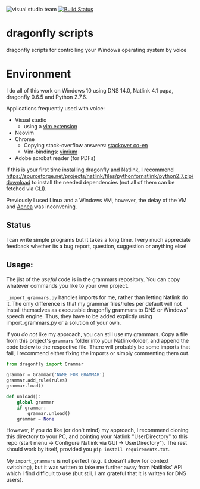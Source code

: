 ![visual studio team](https://crutux.visualstudio.com/_apis/public/build/definitions/0ea1e959-5a94-47cf-ae98-129371e022bf/1/badge) [![Build Status](https://travis-ci.org/andsild/dragonfly-modules.svg?branch=master)](https://travis-ci.org/andsild/dragonfly-modules)
# dragonfly scripts
dragonfly scripts for controlling your Windows operating system by voice

# Environment
I do all of this work on Windows 10 using DNS 14.0, Natlink 4.1 papa, dragonfly 0.6.5 and Python 2.7.6.

Applications frequently used with voice:  
  - Visual studio
  	-  using a [vim extension](https://visualstudiogallery.msdn.microsoft.com/59ca71b3-a4a3-46ca-8fe1-0e90e3f79329)
  - Neovim  
  - Chrome  
  	- Copying stack-overflow answers: [stackover co-en](https://chrome.google.com/webstore/detail/stackoverflow-co-en/kcckkenmfeecdbgcjmjamadefkjmjlca)  
    - Vim-bindings: [vimium](https://chrome.google.com/webstore/detail/vimium/dbepggeogbaibhgnhhndojpepiihcmeb?hl=en)
  - Adobe acrobat reader (for PDFs)  


If this is your first time installing dragonfly and Natlink, I recommend https://sourceforge.net/projects/natlink/files/pythonfornatlink/python2.7.zip/download
to install the needed dependencies (not all of them can be fetched via CLI).  

Previously I used Linux and a Windows VM, however, the delay of the VM and [Aenea](https://github.com/dictation-toolbox/aenea) was inconvening.

## Status
I can write simple programs but it takes a long time.
I very much appreciate feedback whether its a bug report, question, suggestion or anything else!  

## Usage:
The jist of the _useful_ code is in the grammars repository.
You can copy whatever commands you like to your own project. 

`_import_grammars.py` handles imports for me, rather than letting Natlink do it. 
The only difference is that my grammar files/rules per default will not install themselves as executable dragonfly grammars to DNS or Windows' speech engine.
Thus, they have to be added explictly using import_grammars.py or a solution of your own. 


If you *do not* like my approach, you can still use my grammars. Copy a file from this project's `grammars` folder into your Natlink-folder, and append the code below to the respective file. There will probably be some imports that fail, I recommend either fixing the imports or simply commenting them out.
```python  
from dragonfly import Grammar

grammar = Grammar('NAME FOR GRAMMAR')
grammar.add_rule(rules)
grammar.load()

def unload():
    global grammar
    if grammar:
        grammar.unload()
    grammar = None
```

However, If you *do* like (or don't mind) my approach, I recommend cloning this directory to your PC, and pointing your Natlink "UserDirectory" to this repo (start menu -> Configure Natlink via GUI -> UserDirectory"). The rest should work by itself, provided you `pip install requirements.txt`.

My `import_grammars` is not perfect (e.g. it doesn't allow for context switching), but it was written to take me further away from Natlinks' API which I find difficult to use (but still, I am grateful that it is written for DNS users).
